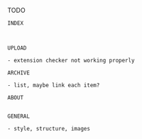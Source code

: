TODO

    INDEX
    
 
    
    UPLOAD
    
    - extension checker not working properly
    
    ARCHIVE
    
    - list, maybe link each item?
    
    ABOUT
    
  
	GENERAL
	
	- style, structure, images
